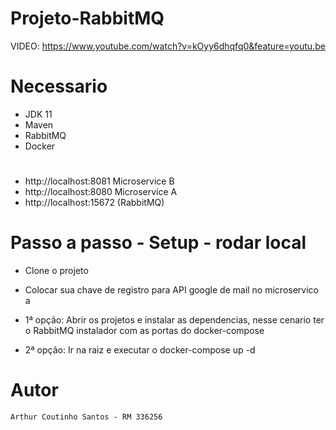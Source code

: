 # Projeto-RabbitMQ

VIDEO: https://www.youtube.com/watch?v=kOyy6dhqfq0&feature=youtu.be

# Necessario

- JDK 11
- Maven
- RabbitMQ
- Docker

#

- http://localhost:8081 Microservice B
- http://localhost:8080 Microservice A
- http://localhost:15672 (RabbitMQ)

# Passo a passo - Setup - rodar local

- Clone o projeto

- Colocar sua chave de registro para API google de mail no microservico a

- 1ª opção:  Abrir os projetos e instalar as dependencias, nesse cenario ter o RabbitMQ instalador com as portas do docker-compose
- 2ª opção:  Ir na raiz e executar o docker-compose up -d


# Autor

```
Arthur Coutinho Santos - RM 336256
```
